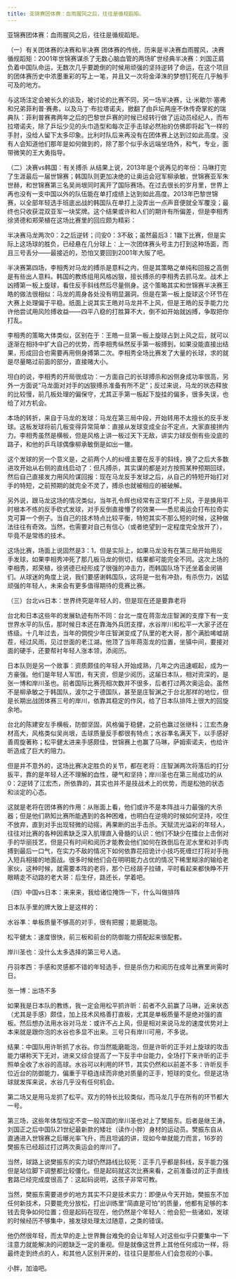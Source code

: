 ```yaml
---
title: 亚锦赛团体赛：血雨腥风之后，往往是循规蹈矩。
---
```


亚锦赛团体赛：血雨腥风之后，往往是循规蹈矩。

（一）有关团体赛的决赛和半决赛
团体赛的传统，历来是半决赛血雨腥风，决赛循规蹈矩：2001年世锦赛谋杀了无数心脑血管的两场旷世经典半决赛：刘国正肩负着中国队命运，无数次几乎要跪倒的时候用顽强的坚持逆转了命运，在这个项目的团体赛历史中浓墨重彩的写上一笔，并且又一次将金泽洙的梦想钉死在几乎触手可及的地方。

与这场注定会被长久的谈及，被讨论的比赛不同，另一场半决赛，让·米歇尔·塞弗和兄弟菲利普·赛弗，以及马丁·布拉塔诺夫，掀翻了由乒坛两座不休传奇掌舵的瑞典队：菲利普赛弗两年之后的巴黎世乒赛的时候已经转行做了运动员经纪人，而布拉塔诺夫，除了乒坛少见的头巾造型和每次正手击球必然抬的仿佛即将起飞一样的手肘，没给人留下太多印象。比利时队后来再没有在团体赛上达到过如此高度。没有人会知道他们那年是如何做到的，除了那个似乎永远端坐场外，和气，专业，面带微笑的王大勇指导。


（二）决赛vs韩国：有关搏杀
从结果上说，2013年是个说再见的年份：马琳打完了生涯最后一届世锦赛；韩国队则更加决绝的让奥运会冠军柳承敏，世锦赛亚军朱世赫，和世锦赛第三名吴尚垠同时离开了国际赛场。在过去很长的岁月里，世界上再也没有一支中国以外的队伍能在单打成绩上达到如此高度。2013年巴黎世锦赛，以全部年轻选手班底出战的韩国队在单打上没弄出一点声音便就全军覆没；最终也只收获混双亚军一块奖牌。这个结果或许和人们的期许有所偏差，但是李相秀徐贤德和郑荣植在这场比赛里的回应颇为精彩：

半决赛马龙两次0：2之后逆转；闫安0：3不敌；虽然最后3：1赢下比赛，但是实际上这场球的胜负，已经悬在几分球上：上一次团体赛头号主力打到这种场面，而且三号丢分——最接近的，恐怕又要回到2001年大阪了吧。

半决赛第四场，李相秀对马龙的搏杀是意料之内，但是其策略之单纯和回报之高倒是有些出人意料。韩国的教练组用风格凶狠，擅长搏杀的李相秀去抓马龙。战术上凶搏第一板上旋球，看住反手斜线然后尽量侧身。这个策略其实和世锦赛半决赛王皓的做法很相似：马龙的周身各处没有明显漏洞，但是在第一板上旋球这个环节在大赛上处理偏于平稳。纸面上说其实王皓对马龙并不上风，但是王皓的反手能力允许他尝试用风险搏收益——四平八稳的打胜算不大，倒不如开始就凶搏，争取把你打乱。

李相秀的策略大体类似，区别在于：王皓一旦第一板上旋球占到上风之后，就可以逐渐在相持中扩大自己的优势，而李相秀纵然反手第一板搏到，如果没能直接出结果，形成回合也需要再用侧身搏第二次。李相秀全场比赛发了大量的长球，求的就是尽量略过前面的部分，直接赌大小。

坦白的说，李相秀的开局很成功：一方面自己的长球搏杀和凶侧身成功率很高，另外一方面说“马龙面对对手的凶狠搏杀准备有所不足”；反过来说，马龙的状态释放的比较慢，前几板处理的偏保守，尤其正手第一板起下旋挂的偏多，很多失误，也给了对方机会。

本场的转折，来自于马龙的发球：马龙在第三局中段，开始转用不太擅长的反手发球。这板发球将前几板变得异常简单：直接从发球变成全台不定点，大家直接拼内力。李相秀虽然是横板，但是风格上讲一板过天下无敌，讲实力球反倒有些没底的路子，和他的乒乓球偶像柳承敏倒是如出一辙。

这个发球的另一个意义是，之前两个人的纠缠主要在反手的斜线，换了之后大多数进攻开始从右侧的直线启动了：但凡搏杀，其实谋的都是对方按照某种预期回球，然后自己直接发力用风险谋回报：现在马龙反手发球之后，从自己的特短开始打对手的特短，之前预期的就完全不灵了，搏杀也就被相应的被破解。

另外说，跟马龙这场的情况类似，当年孔令辉也经常有正常打不上风，于是换用平时根本不练的反手砍式发球，对手反倒直接懵了的效果——悉尼奥运会打布拉奇实克可算一个例子。当自己的技术特点比较平衡，特短其实不那么短的时候，这种做法往往有奇效。当然，也需要对自己有信心（或者绝望到一定程度完全放开了），毕竟不是常练的技术。

这场比赛，场面上说固然是3：1，但是实际上，如果马龙没有在第三局开始用反手发球，如果李相秀冲死了那几板马龙的侧切，结果都可能完全不同。这次上场的李相秀，郑荣植，徐贤德已经形成了很强的冲击力，而韩国队场下还坐着金闵锡们。从球迷的角度上说，我们要感谢韩国队，这将是一批有冲劲，有杀伤力，凶猛顽强的年轻人，未来会有更多值得期待的竞赛比赛。


（三）台北vs日本：世界终究是年轻人的，但是现在还是要靠老将

台北和日本这些年的发展轨迹有所不同：台北一度在蒋澎龙庄智渊的支撑下有一支世界水平的队伍，那时候日本还在靠海外兵团支撑，水谷岸川和松平一大家子还在练级。十几年过去，当年的倜傥少年庄智渊变成了队里的老大哥，那个满脸唏嘘胡茬，经过风雨，见过世面的老江湖。他顶了当年蒋澎龙的位置，坐镇中间，要接对面的硬手，还要帮衬年轻人涨本领，添阅历。

日本队则是另一个故事：资质颇佳的年轻人开始成熟，几年之内迅速崛起，成为一方豪强。他们是年轻人军团，有天资，但是少阅历。这届日本队，相对资深的，是张一博和岸川圣也。前者国际比赛亮相次数并不很多，后者打过两次奥运会。虽然不是柳承敏之于韩国队，波尔之于德国队，甚至是庄智渊之于台北那样的地位，但是长期出战团体赛三号的岸川，依靠其稳定的作风，给了日本队排阵上很大的回旋余地。

台北的陈建安左手横板，防御坚固，风格偏于稳健，之前也赢过张继科；江宏杰身材高大，风格类似吴尚垠，击球质量反手都很有特点；水谷凖名满天下，以手感好善周旋著称；松平健太进来手感颇佳，世锦赛上也赢了马琳，萨姆索诺夫，也给许昕造成了巨大的阻力。

但是并不意外的，这场比赛决定胜负的关节，都在老将：庄智渊两次将落后的打分扳平，靠的是年轻人还不理解的血性，硬气和坚持；岸川圣也在第三局成功的从0：2逆转了江宏杰，所依靠的，其实也并不是技战术上的优势，而是松弛的状态和淡定的心态。

这就是老将在团体赛的作用：从账面上看，他们或许不是本阵战斗力最强的大杀器；但是他们熟知比赛所能遇到的各种困难，也明白在逆境的时候如何坚持，咬住不放弃，直到对手出现轻微的动摇，再果断的出手击杀。天赋流光溢彩的年轻人，往往对比赛的各种因素缺乏深入肌理直入骨髓的认识：他们不缺少在擂台上击倒对手的华丽技艺，但是只有时间和阅历才能教会他们如何在跌倒后在泥水里和对手肉搏到最后一口气，在实力不敌的情况下如何依靠花招诡计小技巧死缠烂打将对手拖入短兵相接的地面战。很多时候他们会在明明能力占优的情况下稀里糊涂的输给老家伙，这种时候，就需要本阵的老将，那个已经胡子拉碴，平时看起来都快睁不开眼睛走不动路的老大哥：后生仔，路还长，学着吧。


（四）中国vs日本：来来来，我给诸位掩饰一下，什么叫做排阵

日本队手里的牌大致上是这样的：

水谷凖：单板质量不够高的对手，很有把握；能磨能泡。

松平健太：速度很快，前三板和前台的防御能力搭配起来很配套。

岸川圣也：没什么太多选择的第三号人选。

丹羽孝西：手感和灵感都不错的年轻选手，但是杀伤力和阅历在成年比赛里尚需时日。

张一博：出场不多

如果我是日本队的教练，我一定会用松平抓许昕：前者不久前赢了马琳，近来状态（尤其是手感）颇佳，加上技术风格善打直板，尤其是单板质量不是绝对强的直板。然后想办法用水谷对马龙：或许不占上风，但是相对来说马龙的速度优势对上本来就是跟你泡的水谷也多显不出来。三号只有岸川可用，不多说。

结果：中国队用许昕抓了水谷。你当然能磨能泡，但是许昕的正手对上旋球的攻击能力堪称天下无对，进来又综合提高了一下反手中台能力，全场打下来许昕的正手照单全收了水谷的高球。水谷可以利用的环节，其实仍然和以前差不多：许昕反手位近台的防御能力，偏重于平稳连续而非绝对质量的正手，短球的变化。但是这场球就发挥来说，水谷几乎没有任何机会。

第二场又是用马龙抓了松平。双方的特长比较类似，而马龙几乎在所有的环节都大一号。

第三场，这些年体型恒定不变一般浑圆的岸川圣也对上了樊振东。后者是继王涛，刘国正之后中国队21世纪最新款的矮壮（读作小胖）身材的运动员。樊振东自从直通进入世锦赛之后曝光率飞升，而且坦诚的讲，现如今单就能力而言，16岁的樊振东已经超过打过两次奥运会的岸川了。

当然，球路上说樊振东的实力球仍然路线比较死：正手几乎都是斜线，反手能力强但是站位脚下调整都比较僵化。但是起码就这次比赛来看，之前准备过的正手直线套路已经完成度很高了：这起码说明，这孩子非常可教。

当然，樊振东需要进步的地方其实不只是技术实力：即便从今天开始，樊振东不加任何新技术，只要能充分放松，打出训练里“简直是可怕”的质量，他都有足够的本钱去竞争如何位置；但是起码在现在，他仍然是个年轻人：他会犯一些诸如，发球的时候经历不够集中，接发球处理太过随意，之类的错误。

他仍然很年轻，而太早的走上世界舞台难免的会让年轻人对这些似乎只要集中一下注意力就能解决的问题缺乏一定的重视。但是就像这世界上其他任何成功一样，将最终走到终点的人，和其他人区别开来的，往往只是那些人们会忽视的小事。

小胖，加油吧。




